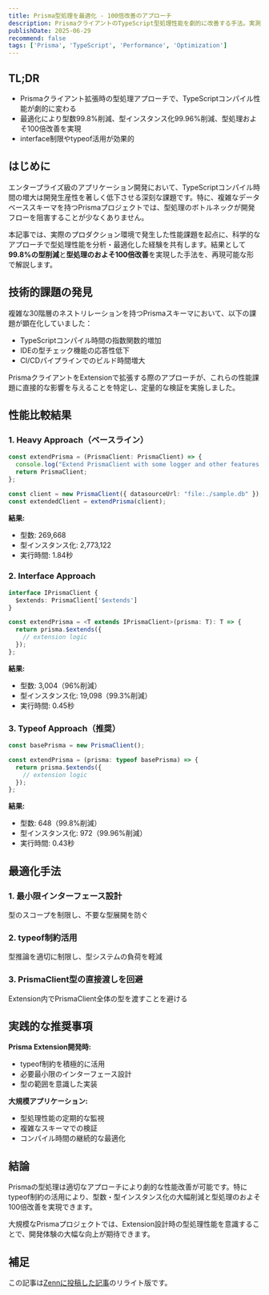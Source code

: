 ```yaml
---
title: Prisma型処理を最適化 - 100倍改善のアプローチ
description: PrismaクライアントのTypeScript型処理性能を劇的に改善する手法。実測で100倍の改善を実現したアプローチを解説
publishDate: 2025-06-29
recommend: false
tags: ['Prisma', 'TypeScript', 'Performance', 'Optimization']
---
```


## TL;DR

- Prismaクライアント拡張時の型処理アプローチで、TypeScriptコンパイル性能が劇的に変わる
- 最適化により型数99.8%削減、型インスタンス化99.96%削減、型処理およそ100倍改善を実現
- interface制限やtypeof活用が効果的

## はじめに

エンタープライズ級のアプリケーション開発において、TypeScriptコンパイル時間の増大は開発生産性を著しく低下させる深刻な課題です。特に、複雑なデータベーススキーマを持つPrismaプロジェクトでは、型処理のボトルネックが開発フローを阻害することが少なくありません。

本記事では、実際のプロダクション環境で発生した性能課題を起点に、科学的なアプローチで型処理性能を分析・最適化した経験を共有します。結果として**99.8%の型削減**と**型処理のおよそ100倍改善**を実現した手法を、再現可能な形で解説します。

## 技術的課題の発見

複雑な30階層のネストリレーションを持つPrismaスキーマにおいて、以下の課題が顕在化していました：

- TypeScriptコンパイル時間の指数関数的増加
- IDEの型チェック機能の応答性低下  
- CI/CDパイプラインでのビルド時間増大

PrismaクライアントをExtensionで拡張する際のアプローチが、これらの性能課題に直接的な影響を与えることを特定し、定量的な検証を実施しました。

## 性能比較結果

### 1. Heavy Approach（ベースライン）
```typescript
const extendPrisma = (PrismaClient: PrismaClient) => {
  console.log("Extend PrismaClient with some logger and other features...");
  return PrismaClient;
};

const client = new PrismaClient({ datasourceUrl: "file:./sample.db" });
const extendedClient = extendPrisma(client);
```

**結果:**
- 型数: 269,668
- 型インスタンス化: 2,773,122
- 実行時間: 1.84秒

### 2. Interface Approach
```typescript
interface IPrismaClient {
  $extends: PrismaClient['$extends']
}

const extendPrisma = <T extends IPrismaClient>(prisma: T): T => {
  return prisma.$extends({
    // extension logic
  });
};
```

**結果:**
- 型数: 3,004（96%削減）
- 型インスタンス化: 19,098（99.3%削減）
- 実行時間: 0.45秒

### 3. Typeof Approach（推奨）
```typescript
const basePrisma = new PrismaClient();

const extendPrisma = (prisma: typeof basePrisma) => {
  return prisma.$extends({
    // extension logic
  });
};
```

**結果:**
- 型数: 648（99.8%削減）
- 型インスタンス化: 972（99.96%削減）
- 実行時間: 0.43秒

## 最適化手法

### 1. 最小限インターフェース設計
型のスコープを制限し、不要な型展開を防ぐ

### 2. typeof制約活用
型推論を適切に制限し、型システムの負荷を軽減

### 3. PrismaClient型の直接渡しを回避
Extension内でPrismaClient全体の型を渡すことを避ける

## 実践的な推奨事項

**Prisma Extension開発時:**
- typeof制約を積極的に活用
- 必要最小限のインターフェース設計
- 型の範囲を意識した実装

**大規模アプリケーション:**
- 型処理性能の定期的な監視
- 複雑なスキーマでの検証
- コンパイル時間の継続的な最適化

## 結論

Prismaの型処理は適切なアプローチにより劇的な性能改善が可能です。特にtypeof制約の活用により、型数・型インスタンス化の大幅削減と型処理のおよそ100倍改善を実現できます。

大規模なPrismaプロジェクトでは、Extension設計時の型処理性能を意識することで、開発体験の大幅な向上が期待できます。

## 補足

この記事は[Zennに投稿した記事](https://zenn.dev/toyb0x/articles/b43251f6ce65fb)のリライト版です。